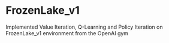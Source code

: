 # FrozenLake_v1
Implemented Value Iteration, Q-Learning and Policy Iteration on FrozenLake_v1 environment from the OpenAI gym
